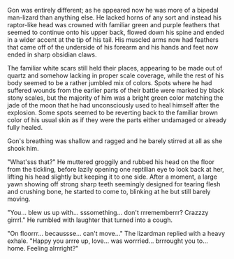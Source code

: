 Gon was entirely different; as he appeared now he was more of a bipedal man-lizard than anything else. He lacked horns of any sort and instead his raptor-like head was crowned with familiar green and purple feathers that seemed to continue onto his upper back, flowed down his spine and ended in a wider accent at the tip of his tail. His muscled arms now had feathers that came off of the underside of his forearm and his hands and feet now ended in sharp obsidian claws.

The familiar white scars still held their places, appearing to be made out of  quartz and somehow lacking in proper scale coverage, while the rest of his body seemed to be a rather jumbled mix of colors. Spots where he had suffered wounds from the earlier parts of their battle were marked by black stony scales, but the majority of him was a bright green color matching the jade of the moon that he had unconsciously used to heal himself after the explosion. Some spots seemed to be reverting back to the familiar brown color of his usual skin as if they were the parts either undamaged or already fully healed.

Gon's breathing was shallow and ragged and he barely stirred at all as she shook him.

"What'sss that?" He muttered groggily and rubbed his head on the floor from the tickling, before lazily opening one reptilian eye to look back at her, lifting his head slightly but keeping it to one side. After a moment, a large yawn showing off strong sharp teeth seemingly designed for tearing flesh and crushing bone, he started to come to, blinking at he but still barely moving.

"You... blew us up with... sssomething... don't rrrememberrr? Crazzzy girrrl." He rumbled with laughter that turned into a cough.

"On floorrr... becaussse... can't move..." The lizardman replied with a heavy exhale. "Happy you arrre up, love... was worrried... brrrought you to... home. Feeling alrrright?"